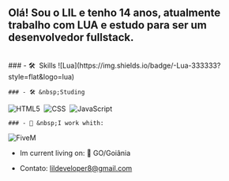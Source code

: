 


## Olá! Sou o LIL e tenho 14 anos, atualmente trabalho com LUA e estudo para ser um desenvolvedor fullstack.

<div style="display: inline_block"><br>
    ### - 🛠 &nbsp;Skills
  ![Lua](https://img.shields.io/badge/-Lua-333333?style=flat&logo=lua)&nbsp;
  
    ### - 🛠 &nbsp;Studing
  ![HTML5](https://img.shields.io/badge/-HTML5-333333?style=flat&logo=HTML5)&nbsp;
  ![CSS](https://img.shields.io/badge/-CSS-333333?style=flat&logo=CSS3&logoColor=1572B6)&nbsp;
  ![JavaScript](https://img.shields.io/badge/-JavaScript-333333?style=flat&logo=javascript)&nbsp;
  
    ### - 📌 &nbsp;I work whith:
  ![FiveM](https://img.shields.io/badge/-FiveM-333333?style=flat&logo=fivem&logoColor=ea7600)&nbsp;
  
  
  - Im current living on: 📍 GO/Goiânia
  
  - Contato: lildeveloper8@gmail.com
</div>
  

